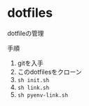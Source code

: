 dotfiles
========

dotfileの管理

手順

1. gitを入手
2. このdotfilesをクローン
3. `sh init.sh`
4. `sh link.sh`
5. `sh pyenv-link.sh`

